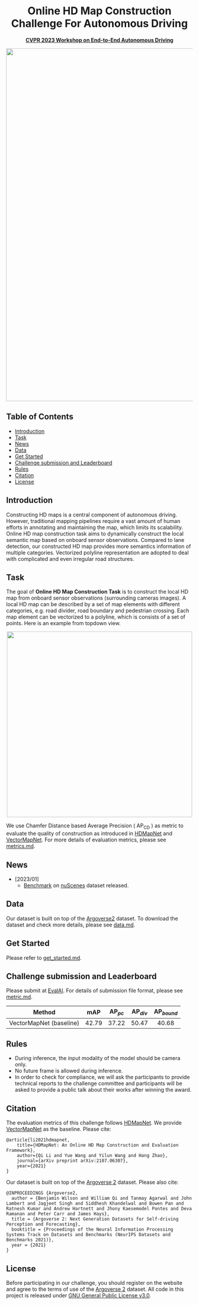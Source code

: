 <div id="top" align="center">

# Online HD Map Construction Challenge For Autonomous Driving
 
**[CVPR 2023 Workshop on End-to-End Autonomous Driving](https://opendrivelab.com/AD23Challenge.html)**

<img src="./resources/images/surround.gif" width="950px">

</div>

## Table of Contents
- [Introduction](#introduction)
- [Task](#task)
- [News](#news)
- [Data](#data)
- [Get Started](#get-started)
- [Challenge submission and Leaderboard](#challenge-submission-and-leaderboard)
- [Rules](#rules)
- [Citation](#citation)
- [License](#license)

## Introduction
Constructing HD maps is a central component of autonomous driving. However, traditional mapping pipelines require a vast amount of human efforts in annotating and maintaining the map, which limits its scalability. Online HD map construction task aims to dynamically construct the local semantic map based on onboard sensor observations. Compared to lane detection, our constructed HD map provides more semantics information of multiple categories. Vectorized polyline representation are adopted to deal with complicated and even irregular road structures.

## Task

The goal of **Online HD Map Construction Task** is to construct the local HD map from onboard sensor observations (surrounding cameras images). A local HD map can be described by a set of map elements with different categories, e.g. road divider, road boundary and pedestrian crossing. Each map element can be vectorized to a polyline, which is consists of a set of points. Here is an example from topdown view.

<div id="top" align="center">

<img src="./resources/images/map.jpg" width="500px">

</div>


We use Chamfer Distance based Average Precision ( $\mathrm{AP}_\mathrm{CD}$ ) as metric to evaluate the quality of construction as introduced in [HDMapNet](https://arxiv.org/abs/2107.06307) and [VectorMapNet](https://arxiv.org/abs/2206.08920). For more details of evaluation metrics, please see [metrics.md](./resources/docs/metrics.md).

## News

- [2023/01]
  - [Benchmark](https://github.com/Tsinghua-MARS-Lab/Online_Map_Construction_Benchmark) on [nuScenes](www.nuscenes.org) dataset released.

## Data

Our dataset is built on top of the [Argoverse2](https://www.argoverse.org/av2.html) dataset. To download the dataset and check more details, please see [data.md](./resources/docs/data.md).

## Get Started

Please refer to [get_started.md](./resources/docs/get_started.md).

## Challenge submission and Leaderboard

Please submit at [EvalAI](https://eval.ai/web/challenges/challenge-page/1954/submission). For details of submission file format, please see [metric.md](./resources/docs/metrics.md).

| Method | $\mathrm{mAP}$ | $\mathrm{AP}_{pc}$ | $\mathrm{AP}_{div}$ | $\mathrm{AP}_{bound}$ |
| :----: | :-: | :-------: | :-----: | :------: |
| VectorMapNet (baseline)      | 42.79   | 37.22         | 50.47       | 40.68        |


## Rules
- During inference, the input modality of the model should be camera only.
- No future frame is allowed during inference.
- In order to check for compliance, we will ask the participants to provide technical reports to the challenge committee and participants will be asked to provide a public talk about their works after winning the award.

## Citation

The evaluation metrics of this challenge follows [HDMapNet](https://arxiv.org/abs/2107.06307). We provide [VectorMapNet](https://arxiv.org/abs/2206.08920) as the baseline. Please cite:

```
@article{li2021hdmapnet,
    title={HDMapNet: An Online HD Map Construction and Evaluation Framework},
    author={Qi Li and Yue Wang and Yilun Wang and Hang Zhao},
    journal={arXiv preprint arXiv:2107.06307},
    year={2021}
}
```

Our dataset is built on top of the [Argoverse 2](https://www.argoverse.org/av2.html) dataset. Please also cite:

```
@INPROCEEDINGS {Argoverse2,
  author = {Benjamin Wilson and William Qi and Tanmay Agarwal and John Lambert and Jagjeet Singh and Siddhesh Khandelwal and Bowen Pan and Ratnesh Kumar and Andrew Hartnett and Jhony Kaesemodel Pontes and Deva Ramanan and Peter Carr and James Hays},
  title = {Argoverse 2: Next Generation Datasets for Self-driving Perception and Forecasting},
  booktitle = {Proceedings of the Neural Information Processing Systems Track on Datasets and Benchmarks (NeurIPS Datasets and Benchmarks 2021)},
  year = {2021}
}
```


## License

Before participating in our challenge, you should register on the website and agree to the terms of use of the [Argoverse 2](https://www.argoverse.org/av2.html) dataset.
All code in this project is released under [GNU General Public License v3.0](./LICENSE).
